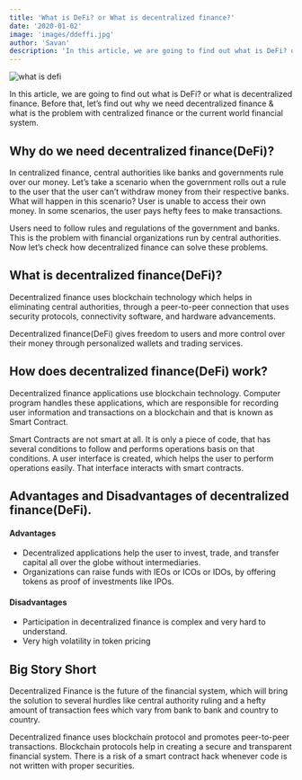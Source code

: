 ```yaml
---
title: 'What is DeFi? or What is decentralized finance?'
date: '2020-01-02'
image: 'images/ddeffi.jpg'
author: 'Savan'
description: 'In this article, we are going to find out what is DeFi? or what is decentralized finance. Before that, let’s find out why we need decentralized finance & what is the problem with centralized finance or the current world financial system.'
---
```


![what is defi](ddeffi.jpg)

In this article, we are going to find out what is DeFi? or what is decentralized finance. Before that, let’s find out why we need decentralized finance & what is the problem with centralized finance or the current world financial system.

## Why do we need decentralized finance(DeFi)?

In centralized finance, central authorities like banks and governments rule over our money. Let’s take a scenario when the government rolls out a rule to the user that the user can’t withdraw money from their respective banks. What will happen in this scenario? User is unable to access their own money. In some scenarios, the user pays hefty fees to make transactions.

Users need to follow rules and regulations of the government and banks. This is the problem with financial organizations run by central authorities. Now let’s check how decentralized finance can solve these problems.

## What is decentralized finance(DeFi)?

Decentralized finance uses blockchain technology which helps in eliminating central authorities, through a peer-to-peer connection that uses security protocols, connectivity software, and hardware advancements.

Decentralized finance(DeFi) gives freedom to users and more control over their money through personalized wallets and trading services.

## How does decentralized finance(DeFi) work?

Decentralized finance applications use blockchain technology. Computer program handles these applications, which are responsible for recording user information and transactions on a blockchain and that is known as Smart Contract.

Smart Contracts are not smart at all. It is only a piece of code, that has several conditions to follow and performs operations basis on that conditions. A user interface is created, which helps the user to perform operations easily. That interface interacts with smart contracts.

## Advantages and Disadvantages of decentralized finance(DeFi).



#### Advantages

- Decentralized applications help the user to invest, trade, and transfer capital all over the globe without intermediaries.
- Organizations can raise funds with IEOs or ICOs or IDOs, by offering tokens as proof of investments like IPOs.

#### Disadvantages

- Participation in decentralized finance is complex and very hard to understand.
- Very high volatility in token pricing

## Big Story Short

Decentralized Finance is the future of the financial system, which will bring the solution to several hurdles like central authority ruling and a hefty amount of transaction fees which vary from bank to bank and country to country.

Decentralized finance uses blockchain protocol and promotes peer-to-peer transactions. Blockchain protocols help in creating a secure and transparent financial system. There is a risk of a smart contract hack whenever code is not written with proper securities.
